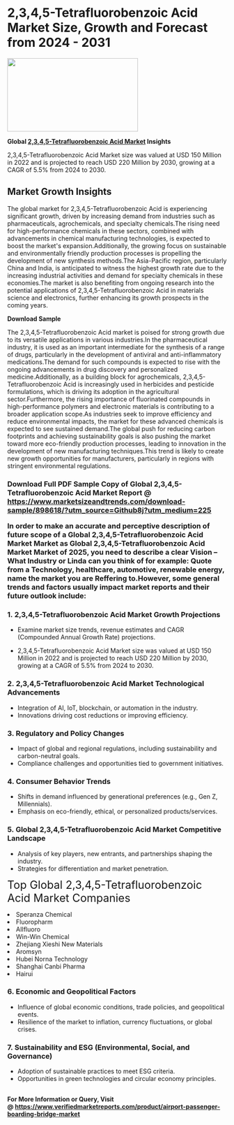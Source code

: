 <H1>2,3,4,5-Tetrafluorobenzoic Acid Market Size, Growth and Forecast from 2024 - 2031</H1><img class="aligncenter size-medium wp-image-584254" src="https://thirdeyenews.in/wp-content/uploads/2024/09/Global-Market-Research-300x168.jpeg" alt="" width="300" height="168" /><p><strong>Global&nbsp;<a href="https://www.marketsizeandtrends.com/download-sample/898618/?utm_source=Github8j?utm_medium=225">2,3,4,5-Tetrafluorobenzoic Acid Market</a> Insights</strong></p><p>2,3,4,5-Tetrafluorobenzoic Acid Market size was valued at USD 150 Million in 2022 and is projected to reach USD 220 Million by 2030, growing at a CAGR of 5.5% from 2024 to 2030.</p><p><h2>Market Growth Insights</h2> <p>The global market for 2,3,4,5-Tetrafluorobenzoic Acid is experiencing significant growth, driven by increasing demand from industries such as pharmaceuticals, agrochemicals, and specialty chemicals.The rising need for high-performance chemicals in these sectors, combined with advancements in chemical manufacturing technologies, is expected to boost the market's expansion.Additionally, the growing focus on sustainable and environmentally friendly production processes is propelling the development of new synthesis methods.The Asia-Pacific region, particularly China and India, is anticipated to witness the highest growth rate due to the increasing industrial activities and demand for specialty chemicals in these economies.The market is also benefiting from ongoing research into the potential applications of 2,3,4,5-Tetrafluorobenzoic Acid in materials science and electronics, further enhancing its growth prospects in the coming years.</p> <p><strong>Download Sample</strong></p> <p>The 2,3,4,5-Tetrafluorobenzoic Acid market is poised for strong growth due to its versatile applications in various industries.In the pharmaceutical industry, it is used as an important intermediate for the synthesis of a range of drugs, particularly in the development of antiviral and anti-inflammatory medications.The demand for such compounds is expected to rise with the ongoing advancements in drug discovery and personalized medicine.Additionally, as a building block for agrochemicals, 2,3,4,5-Tetrafluorobenzoic Acid is increasingly used in herbicides and pesticide formulations, which is driving its adoption in the agricultural sector.Furthermore, the rising importance of fluorinated compounds in high-performance polymers and electronic materials is contributing to a broader application scope.As industries seek to improve efficiency and reduce environmental impacts, the market for these advanced chemicals is expected to see sustained demand.The global push for reducing carbon footprints and achieving sustainability goals is also pushing the market toward more eco-friendly production processes, leading to innovation in the development of new manufacturing techniques.This trend is likely to create new growth opportunities for manufacturers, particularly in regions with stringent environmental regulations.<h3></p><p><span class=""><strong>Download Full PDF Sample Copy of Global 2,3,4,5-Tetrafluorobenzoic Acid Market Report</strong> @ <a href="https://www.marketsizeandtrends.com/download-sample/898618/?utm_source=Github8j?utm_medium=225" target="_blank">https://www.marketsizeandtrends.com/download-sample/898618/?utm_source=Github8j?utm_medium=225</a></span></p><p>In order to make an accurate and perceptive description of future scope of a Global&nbsp;2,3,4,5-Tetrafluorobenzoic Acid Market Market as Global&nbsp;2,3,4,5-Tetrafluorobenzoic Acid Market Market of 2025, you need to describe a clear Vision &ndash; What Industry or Linda can you think of for example: Quote from a Technology, healthcare, automotive, renewable energy, name the market you are Reffering to.However, some general trends and factors usually impact market reports and their future outlook include:</p><h3>1.&nbsp;<strong>2,3,4,5-Tetrafluorobenzoic Acid Market Growth Projections</strong></h3><ul><li>Examine market size trends, revenue estimates and CAGR (Compounded Annual Growth Rate) projections.</li><li><p>2,3,4,5-Tetrafluorobenzoic Acid Market size was valued at USD 150 Million in 2022 and is projected to reach USD 220 Million by 2030, growing at a CAGR of 5.5% from 2024 to 2030.</p></li></ul><h3>2.&nbsp;<strong>2,3,4,5-Tetrafluorobenzoic Acid Market Technological Advancements</strong></h3><ul><li>Integration of AI, IoT, blockchain, or automation in the industry.</li><li>Innovations driving cost reductions or improving efficiency.</li></ul><h3>3.&nbsp;<strong>Regulatory and Policy Changes</strong></h3><ul><li>Impact of global and regional regulations, including sustainability and carbon-neutral goals.</li><li>Compliance challenges and opportunities tied to government initiatives.</li></ul><h3>4.&nbsp;<strong>Consumer Behavior Trends</strong></h3><ul><li>Shifts in demand influenced by generational preferences (e.g., Gen Z, Millennials).</li><li>Emphasis on eco-friendly, ethical, or personalized products/services.</li></ul><h3>5.&nbsp;<strong>Global 2,3,4,5-Tetrafluorobenzoic Acid Market Competitive Landscape</strong></h3><ul><li>Analysis of key players, new entrants, and partnerships shaping the industry.</li><li>Strategies for differentiation and market penetration.</li></ul><p data-pm-slice="1 1 []"><span style="color: inherit; font-family: inherit; font-size: 25px;">Top Global 2,3,4,5-Tetrafluorobenzoic Acid Market Companies</span></p><div class="" data-test-id=""><p><li>Speranza Chemical</li><li> Fluoropharm</li><li> AIIfluoro</li><li> Win-Win Chemical</li><li> Zhejiang Xieshi New Materials</li><li> Aromsyn</li><li> Hubei Norna Technology</li><li> Shanghai Canbi Pharma</li><li> Hairui</li></p></div><h3>6.&nbsp;<strong>Economic and Geopolitical Factors</strong></h3><ul><li>Influence of global economic conditions, trade policies, and geopolitical events.</li><li>Resilience of the market to inflation, currency fluctuations, or global crises.</li></ul><h3>7.&nbsp;<strong>Sustainability and ESG (Environmental, Social, and Governance)</strong></h3><ul><li>Adoption of sustainable practices to meet ESG criteria.</li><li>Opportunities in green technologies and circular economy principles.</li></ul><h2><strong style="font-size: 14px;">For More Information or Query, Visit @&nbsp;</strong><a style="background-color: #ffffff; font-size: 14px;" href="https://www.marketsizeandtrends.com/report/2345-tetrafluorobenzoic-acid-market/" target="_blank">https://www.verifiedmarketreports.com/product/airport-passenger-boarding-bridge-market</a></h2>